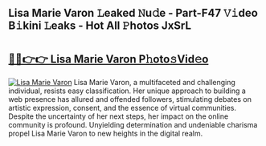 ## Lisa Marie Varon 𝙻eaked 𝙽u𝚍e - Part-F47 𝚅𝚒deo B𝚒kini 𝙻eaks - Hot All 𝙿hotos JxSrL

# <h2><a href="http://ld65ya.urlbe.top/?page=Lisa+Marie+Varon">🔗🔗👉👉 Lisa Marie Varon P𝚑oto𝚜Vid𝚎o</a></h2>

[![Lisa Marie Varon](https://i.imgur.com/eBuTRDB.gif)](http://ld65ya.urlbe.top/?page=Lisa+Marie+Varon)
Lisa Marie Varon, a multifaceted and challenging individual, resists easy classification. Her unique approach to building a web presence has allured and offended followers, stimulating debates on artistic expression, consent, and the essence of virtual communities. Despite the uncertainty of her next steps, her impact on the online community is profound. Unyielding determination and undeniable charisma propel Lisa Marie Varon to new heights in the digital realm.
